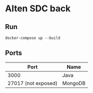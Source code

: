 # Alten SDC back

## Run

```
docker-compose up --build
```

## Ports

| Port                | Name    |
| ------------------- | ------- |
| 3000                | Java    |
| 27017 (not exposed) | MongoDB |
